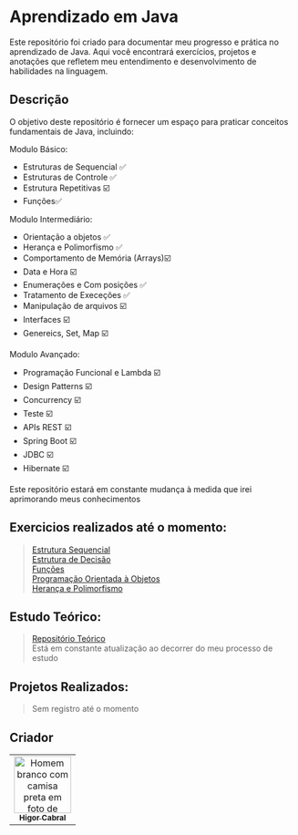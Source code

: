 # Aprendizado em Java

Este repositório foi criado para documentar meu progresso e prática no aprendizado de Java. Aqui você encontrará exercícios, projetos e anotações que refletem meu entendimento e desenvolvimento de habilidades na linguagem.

## Descrição

O objetivo deste repositório é fornecer um espaço para praticar conceitos fundamentais de Java, incluindo:

Modulo Básico:
- Estruturas de Sequencial ✅         
- Estruturas de Controle ✅           
- Estrutura Repetitivas ☑️            
- Funções✅

Modulo Intermediário:                           
- Orientação a objetos ✅
- Herança e Polimorfismo ✅            
- Comportamento de Memória (Arrays)☑️ 
- Data e Hora ☑️                        
- Enumerações e Com posições ✅
- Tratamento de Execeções ✅
- Manipulação de arquivos ☑️
- Interfaces ☑️
- Genereics, Set, Map ☑️

Modulo Avançado:

- Programação Funcional e Lambda ☑️
- Design Patterns ☑️
- Concurrency ☑️
- Teste ☑️
- APIs REST ☑️
- Spring Boot ☑️
- JDBC ☑️
- Hibernate ☑️
  
Este repositório estará em constante mudança à medida que irei aprimorando meus conhecimentos

## Exercicios realizados até o momento:
> [Estrutura Sequencial](NelioAlves/Exercicios/EstruturaSequencial)<br>
> [Estrutura de Decisão](NelioAlves/Exercicios/EstruturaDecisao)<br>
> [Funções](GeekUniversity/Exercicios/funcoes)<br>
> [Programação Orientada à Objetos](NelioAlves/Exercicios/POO)<br>
> [Herança e Polimorfismo]()<br>

## Estudo Teórico:

> [Repositório Teórico](https://github.com/FowlerAsch/EstudoTeoricoJava.git)<br>
> Está em constante atualização ao decorrer do meu processo de estudo

## Projetos Realizados:

> Sem registro até o momento

<h2 >Criador</h2>
<table>
  <tr>
    <td align="center"><a href="https://www.linkedin.com/in/higor-cabrall/"><img src="https://avatars.githubusercontent.com/u/104106899?s=400&u=6ae8d212fe0462f9af2b7b1227276bd78b9dcf51&v=4" width="100px;" alt="Homem branco com camisa preta em foto de perfil"/><br/><sub><b>Higor Cabral</b></sub></a></td>
  </tr>
